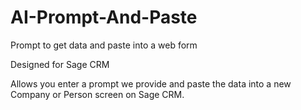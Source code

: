 # AI-Prompt-And-Paste
Prompt to get data and paste into a web form

Designed for Sage CRM

Allows you enter a prompt we provide and paste the data into a new Company or Person screen on Sage CRM. 

